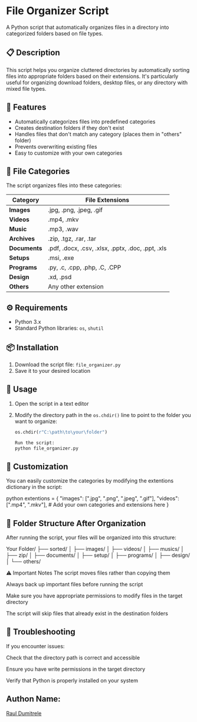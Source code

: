 # File Organizer Script

A Python script that automatically organizes files in a directory into categorized folders based on file types.

## 📋 Description

This script helps you organize cluttered directories by automatically sorting files into appropriate folders based on their extensions. It's particularly useful for organizing download folders, desktop files, or any directory with mixed file types.

## 🚀 Features

- Automatically categorizes files into predefined categories
- Creates destination folders if they don't exist
- Handles files that don't match any category (places them in "others" folder)
- Prevents overwriting existing files
- Easy to customize with your own categories

## 📁 File Categories

The script organizes files into these categories:

| Category      | File Extensions                                   |
| ------------- | ------------------------------------------------- |
| **Images**    | .jpg, .png, .jpeg, .gif                           |
| **Videos**    | .mp4, .mkv                                        |
| **Music**     | .mp3, .wav                                        |
| **Archives**  | .zip, .tgz, .rar, .tar                            |
| **Documents** | .pdf, .docx, .csv, .xlsx, .pptx, .doc, .ppt, .xls |
| **Setups**    | .msi, .exe                                        |
| **Programs**  | .py, .c, .cpp, .php, .C, .CPP                     |
| **Design**    | .xd, .psd                                         |
| **Others**    | Any other extension                               |

## ⚙️ Requirements

- Python 3.x
- Standard Python libraries: `os`, `shutil`

## 📦 Installation

1. Download the script file: `file_organizer.py`
2. Save it to your desired location

## 🎯 Usage

1. Open the script in a text editor
2. Modify the directory path in the `os.chdir()` line to point to the folder you want to organize:

   ```python
   os.chdir(r"C:\path\to\your\folder")

   Run the script:
   python file_organizer.py
   ```

## 🔧 Customization

You can easily customize the categories by modifying the extentions dictionary in the script:

python
extentions = {
"images": [".jpg", ".png", ".jpeg", ".gif"],
"videos": [".mp4", ".mkv"], # Add your own categories and extensions here
}

## 📂 Folder Structure After Organization

After running the script, your files will be organized into this structure:

Your Folder/
├── sorted/
│ ├── images/
│ ├── videos/
│ ├── musics/
│ ├── zip/
│ ├── documents/
│ ├── setup/
│ ├── programs/
│ ├── design/
│ └── others/

⚠️ Important Notes
The script moves files rather than copying them

Always back up important files before running the script

Make sure you have appropriate permissions to modify files in the target directory

The script will skip files that already exist in the destination folders

## 🐛 Troubleshooting

If you encounter issues:

Check that the directory path is correct and accessible

Ensure you have write permissions in the target directory

Verify that Python is properly installed on your system

## Authon Name:

[Raul Dumitrele](https://github.com/Raul-Dumitrele)
